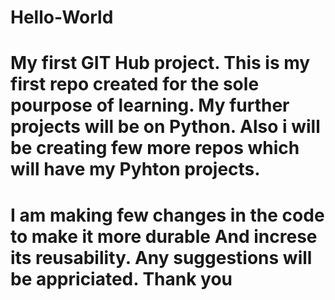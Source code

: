 # Hello-World
My first GIT Hub project.
This is my first repo created for the sole pourpose of learning.
My further projects will be on Python.
Also i will be creating few more repos which will have my Pyhton projects.
=============================================

I am making few changes in the code to make it more durable
And increse its reusability.
Any suggestions will be appriciated.
Thank you
===========================================
